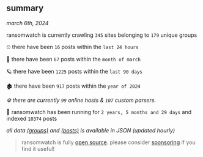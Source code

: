 
## summary
_march 6th, 2024_

ransomwatch is currently crawling `345` sites belonging to `179` unique groups

⏲ there have been `16` posts within the `last 24 hours`

🦈 there have been `67` posts within the `month of march`

🪐 there have been `1225` posts within the `last 90 days`

🏚 there have been `917` posts within the `year of 2024`

_⚙️ there are currently `99` online hosts & `107` custom parsers._

🦕 ransomwatch has been running for `2 years, 5 months and 29 days` and indexed `10374` posts

_all data  [(groups)](http://ransomwhat.telemetry.ltd/groups) and [(posts)](http://ransomwhat.telemetry.ltd/posts) is available in JSON (updated hourly)_

> ransomwatch is fully [open source](https://github.com/joshhighet/ransomwatch#ransomwatch--). please consider [sponsoring](https://github.com/sponsors/joshhighet) if you find it useful!
